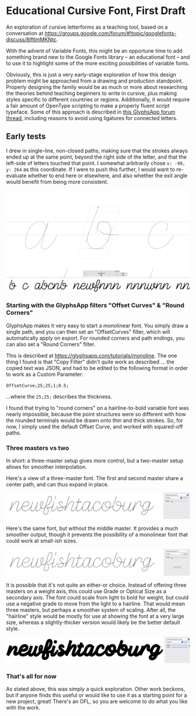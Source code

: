 # Educational Cursive Font, First Draft

An exploration of cursive letterforms as a teaching tool, based on a conversation at https://groups.google.com/forum/#!topic/googlefonts-discuss/8lftImMKNtc.

With the advent of Variable Fonts, this might be an opportune time to add something brand new to the Google Fonts library – an educational font – and to use it to highlight some of the more exciting possibilities of variable fonts.

Obviously, this is just a very early-stage exploration of how this design problem might be approached from a drawing and production standpoint. Properly designing the family would be as much or more about researching the theories behind teaching beginners to write in cursive, plus making styles specific to different countries or regions. Additionally, it would require a fair amount of OpenType scripting to make a properly fluent script typeface. Some of this approach is described in [this GlyphsApp forum thread](https://www.google.com/url?q=https://forum.glyphsapp.com/t/making-an-educational-connected-script-font-opentype-help-and-glyph-setup/9799/14&sa=D&source=hangouts&ust=1540495655640000&usg=AFQjCNGs_dNSf9gLhnsK8QZ4Py2gdk5J0A), including reasons to avoid using ligatures for connected letters.

## Early tests

I drew in single-line, non-closed paths, making sure that the strokes always ended up at the same point, beyond the right side of the letter, and that the left-side of letters touched that point. I somewhat arbitrarily chose `x: -99, y: 264` as this coordinate. If I were to push this further, I would want to re-evaluate whether to end here or elsewhere, and also whether the exit angle would benefit from being more consistent.

![image-20181024181531894](img/cursive-lines.png)

### Starting with the GlyphsApp filters "Offset Curves" & "Round Corners"

GlyphsApp makes it very easy to start a monolinear font. You simply draw a single path, and you can then set an "OffsetCurves" filter, which will automatically apply on export. For rounded corners and path endings, you can also set a "Round Corners" filter.

This is described at https://glyphsapp.com/tutorials/monoline. The one thing I found is that "Copy Filter" didn't quite work as described ... the copied text was JSON, and had to be edited to the following format in order to work as a Custom Parameter:

```
OffsetCurve;25;25;1;0.5;
```

...where the `25;25;` describes the thickness.

I found that trying to "round corners" on a hairline-to-bold variable font was nearly impossible, because the point structures were so different with how the rounded terminals would be drawn onto thin and thick strokes. So, for now, I simply used the default Offset Curve, and worked with squared-off paths.

### Three masters vs two

In short: a three-master setup gives more control, but a two-master setup allows for smoother interpolation.

Here's a view of a three-master font. The first and second master share a center path, and can thus expand in place.

![Cursive from three masters](img/cursive_vf_v1.gif)

Here's the same font, but without the middle master. It provides a much smoother output, though it prevents the possibility of a monolinear font that could work at small-ish sizes.

![Cursive from two masters](img/cursive_vf_two_masters.gif)

It is possible that it's not quite an either-or choice. Instead of offering three masters on a weight axis, this could use Grade or Optical Size as a secondary axis. The font could scale from light to bold for weight, but could use a negative grade to move from the light to a hairline. That would mean three masters, but perhaps a smoother system of scaling. After all, the "hairline" style would be mostly for use at showing the font at a very large size, whereas a slightly-thicker version would likely be the better default style.

![Cursive from two axes](img/cursive_vf_two_axes.gif)

### That's all for now

As stated above, this was simply a quick exploration. Other work beckons, but if anyone finds this useful or would like to use it as a starting point for a new project, great! There's an OFL, so you are welcome to do what you like with the work.
